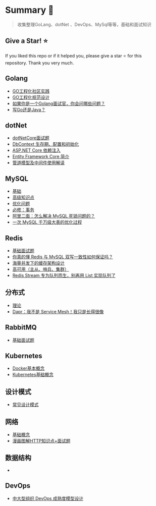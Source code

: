 # Summary 💎

> 收集整理GoLang、dotNet 、DevOps、MySql等等，基础和面试知识


## Give a Star! ⭐️

If you liked this repo or if it helped you, please give a star ⭐️ for this repository. 
Thank you very much. 

## Golang
- [GO工程化社区实践](https://mp.weixin.qq.com/s/vHkrgM8lfFQ6stCWH0tnTg)  
- [GO工程化规范设计](https://mp.weixin.qq.com/s/1cy0vbiU5MZNVazvOsMf5Q)  
- [如果你是一个Golang面试官，你会问哪些问题？](https://mp.weixin.qq.com/s/vHkrgM8lfFQ6stCWH0tnTg)  
- [写Go还是Java？](https://mp.weixin.qq.com/s/Xw6QKXWqueQfiQp5c1QumQ)  


## dotNet
- [dotNetCore面试题](.net/.NetCore.md)
- [DbContext 生存期、配置和初始化](https://learn.microsoft.com/zh-cn/ef/core/dbcontext-configuration/)  
- [ASP.NET Core 依赖注入](https://learn.microsoft.com/zh-cn/aspnet/core/fundamentals/dependency-injection?view=aspnetcore-5.0#service-lifetimes)  
- [Entity Framework Core 简介](https://learn.microsoft.com/zh-cn/dotnet/architecture/microservices/microservice-ddd-cqrs-patterns/infrastructure-persistence-layer-implementation-entity-framework-core)  
- [管道模型及中间件使用解读](https://www.cnblogs.com/jlion/p/12392384.html)  


## MySQL
- [基础](mysql/MySQL基础.md)
- [高级知识点](mysql/MySQL高级知识点.md)
- [优化问题](mysql/MySQL优化问题.xmind)
- [必修：事务](https://xie.infoq.cn/article/f0231cd29e814cc04ba4364db)  
- [阿里二面：怎么解决 MySQL 死锁问题的？](https://xie.infoq.cn/article/41285fabb8c4ca612d150b415)  
- [一次 MySQL 千万级大表的优化过程](https://developer.aliyun.com/article/781987?spm=a2c6h.12873581.0.0.6f0595b0laKOAU&groupCode=maxcompute)  




## Redis
- [基础面试题](redis/Redis.md)
- [你真的懂 Redis 与 MySQL 双写一致性如何保证吗？](https://xie.infoq.cn/article/0053b76bedbd7dd40137beecb)  
- [海量并发下的缓存架构设计](https://mp.weixin.qq.com/s/9tblPSzLvEagjlYuA-RnUw)  
- [高可用（主从、哨兵、集群）](https://xie.infoq.cn/article/6c3500c66c3cdee3d72b88780)  
- [Redis Stream 专为队列而生，别再用 List 实现队列了](https://xie.infoq.cn/article/4b8e89e3605363b7e621d580f)  



## 分布式
- [理论](distributed/分布式理论.md)
- [Dapr：我不是 Service Mesh！我只是长得很像](https://xie.infoq.cn/article/950b7ede0479f9f337b4bf2a9)

## RabbitMQ
- [基础面试题](rabbitmq/RabbitMQ.md)

## Kubernetes
- [Docker基本概念](https://www.yuque.com/leifengyang/oncloud/mbvigg)  
- [Kubernetes基础概念](https://www.yuque.com/leifengyang/oncloud/ghnb83)  

## 设计模式
- [常见设计模式](designmode/设计模式.md)

## 网络
- [基础概念](network/网络.md)
- [漫画图解HTTP知识点+面试题](https://mp.weixin.qq.com/s/wNRoDoW_VEqiq8JelePj2g)  

## 数据结构
- 


## DevOps
- [中大型组织 DevOps 成熟度模型设计](https://xie.infoq.cn/article/ff46d62262813cdae1fb4e79d) 






